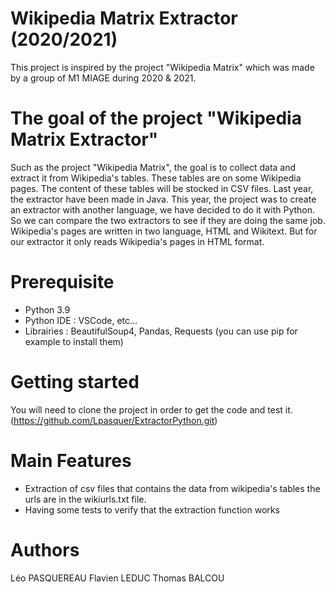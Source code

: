 # Wikipedia Matrix Extractor (2020/2021)

This project is inspired by the project "Wikipedia Matrix" which was made by a group of M1 MIAGE during 2020 & 2021.

# The goal of the project "Wikipedia Matrix Extractor"

Such as the project "Wikipedia Matrix", the goal is to collect data and extract it from Wikipedia's tables. These tables are on some Wikipedia pages. The content of these tables will be stocked in CSV files. 
Last year, the extractor have been made in Java. This year, the project was to create an extractor with another language, we have decided to do it with Python. So we can compare the two extractors to see if they are doing the same job.
Wikipedia's pages are written in two language, HTML and Wikitext. But for our extractor it only reads Wikipedia's pages in HTML format.

# Prerequisite
  - Python 3.9 
  - Python IDE : VSCode, etc...
  - Librairies : BeautifulSoup4, Pandas, Requests (you can use pip for example to install them)

# Getting started

You will need to clone the project in order to get the code and test it. (https://github.com/Lpasquer/ExtractorPython.git)

# Main Features 

- Extraction of csv files that contains the data from wikipedia's tables the urls are in the wikiurls.txt file.
- Having some tests to verify that the extraction function works

# Authors

Léo PASQUEREAU
Flavien LEDUC
Thomas BALCOU
